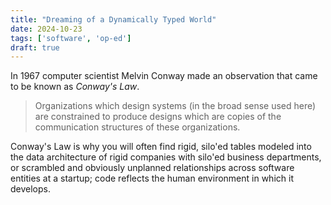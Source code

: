 ```yaml
---
title: "Dreaming of a Dynamically Typed World"
date: 2024-10-23
tags: ['software', 'op-ed']
draft: true
---
```

In 1967 computer scientist Melvin Conway made an observation that came to be known as _Conway's Law_.
> Organizations which design systems (in the broad sense used here) are constrained to produce designs which are copies of the communication structures of these organizations.

Conway's Law is why you will often find rigid, silo'ed tables modeled into the data architecture of rigid companies with silo'ed business departments, or scrambled and obviously unplanned relationships across software entities at a startup; code reflects the human environment in which it develops.


<!--stackedit_data:
eyJoaXN0b3J5IjpbLTczMTM1NTUwNywxMDkwNTUwMjM4XX0=
-->